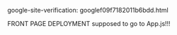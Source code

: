 google-site-verification: googlef09f7182011b6bdd.html



FRONT PAGE DEPLOYMENT supposed to go to App.js!!!
